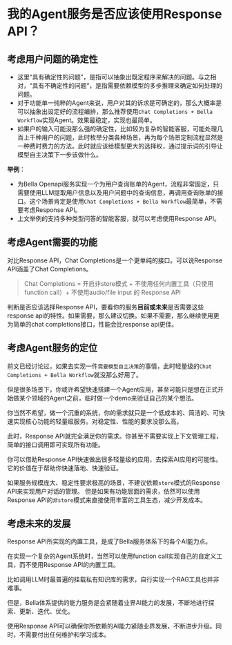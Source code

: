 # 我的Agent服务是否应该使用Response API？

## 考虑用户问题的确定性
- 这里“具有确定性的问题”，是指可以抽象出既定程序来解决的问题。与之相对，“具有不确定性的问题”，是指需要依赖模型的多步推理来确定如何处理的问题。
- 对于功能单一纯粹的Agent来说，用户对其的诉求是可确定的，那么大概率是可以抽象出设定好的流程编排，那么推荐使用`Chat Completions + Bella Workflow`实现Agent。效果最稳定，实现也最简单。
- 如果户的输入可能没那么强的确定性，比如较为复杂的智能客服，可能处理几百上千种用户的问题，此时枚举分类各种场景，再为每个场景定制流程显然是一种费时费力的方法。此时就应该给模型更大的选择权，通过提示词的引导让模型自主决策下一步该做什么。

**举例**：
- 为Bella Openapi服务实现一个为用户查询账单的Agent，流程非常固定，只需要使用LLM提取用户信息以及用户问题中的查询信息，再调用查询账单的接口。这个场景肯定是使用`Chat Completions + Bella Workflow`最简单，不需要考虑Response API。
- 上文举例的支持多种类型问答的智能客服，就可以考虑使用Response API。

## 考虑Agent需要的功能
对比Response API，Chat Completions是一个更单纯的接口。可以说Response API涵盖了Chat Completions。

> Chat Completions = 开启非store模式 + 不使用任何内置工具（只使用function call）+ 不使用audio/file input 的 Response API

判断是否应该选择Response API，要看你的服务**目前或未来**是否需要这些response api的特性。如果需要，那么建议切换。如果不需要，那么继续使用更为简单的chat completions接口，性能会比response api更佳。

## 考虑Agent服务的定位
前文已经讨论过，如果去实现一件`需要模型自主决策`的事情，此时轻量级的`Chat Completions + Bella Workflow`就没那么好用了。

但是很多场景下，你或许希望快速搭建一个Agent应用，甚至可能只是想在正式开始做某个领域的Agent之前，临时做一个demo来验证自己的某个想法。

你当然不希望，做一个沉重的系统，你的需求就只是一个低成本的、简洁的、可快速实现核心功能的轻量级服务。对稳定性、性能的要求没那么高。

此时，Response API就完全满足你的需求。你甚至不需要实现上下文管理工程，简单的接口调用即可实现所有功能。

你可以借助Response API快速做出很多轻量级的应用，去探索AI应用的可能性。它的价值在于帮助你快速落地、快速验证。

如果服务规模庞大、稳定性要求极高的场景，不建议依赖`store`模式的Response API来实现用户对话的管理。 但是如果有功能层面的需求，依然可以使用Response API的`非store`模式来直接使用丰富的工具生态，减少开发成本。

## 考虑未来的发展
Response API所实现的内置工具，是成了Bella服务体系下的各个AI能力点。

在实现一个复杂的Agent系统时，当然可以使用function call实现自己的自定义工具，而不使用Response API的内置工具。

比如调用LLM时最普遍的挂载私有知识库的需求，自行实现一个RAG工具也并非难事。

但是，Bella体系提供的能力服务是会紧随着业界AI能力的发展，不断地进行探索、更新、迭代、优化。

使用Response API可以确保你所依赖的AI能力紧随业界发展，不断进步升级。同时，不需要付出任何维护和学习成本。
